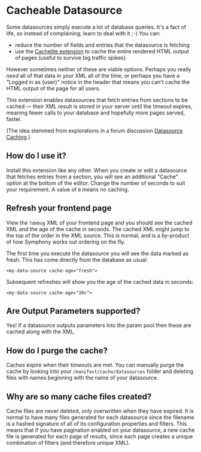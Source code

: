 # Cacheable Datasource

Some datasources simply execute a lot of database queries. It's a fact of life, so instead of complaining, learn to deal with it ;-) You can:

* reduce the number of fields and entries that the datasource is fetching
* use the [Cachelite extension](http://symphony-cms.com/download/extensions/view/20455/) to cache the entire rendered HTML output of pages (useful to survive big traffic spikes)

However sometimes neither of these are viable options. Perhaps you really *need* all of that data in your XML all of the time, or perhaps you have a "Logged in as {user}" notice in the header that means you can't cache the HTML output of the page for all users.

This extension enables datasources that fetch entries from sections to be cached — their XML result is stored in your server until the timeout expires, meaning fewer calls to your database and hopefully more pages served, faster.

(The idea stemmed from explorations in a forum discussion [Datasource Caching](http://symphony-cms.com/discuss/thread/32535/).)

## How do I use it?
Install this extension like any other. When you create or edit a datasource that fetches entries from a section, you will see an additional "Cache" option at the bottom of the editor. Change the number of seconds to suit your requirement. A value of `0` means no caching.

## Refresh your frontend page
View the `?debug` XML of your frontend page and you should see the cached XML and the age of the cache in seconds. The cached XML might jump to the top of the order in the XML source. This is normal, and is a by-product of how Symphony works out ordering on the fly.

The first time you execute the datasource you will see the data marked as fresh. This has come directly from the database as usual:

	<my-data-source cache-age="fresh">

Subsequent refreshes will show you the age of the cached data in seconds:

	<my-data-source cache-age="30s">

## Are Output Parameters supported?
Yes! If a datasource outputs parameters into the param pool then these are cached along with the XML.

## How do I purge the cache?
Caches expire when their timeouts are met. You can manually purge the cache by looking into your `/manifest/cache/datasources` folder and deleting files with names beginning with the name of your datasource.

## Why are so many cache files created?
Cache files are never deleted, only overwritten when they have expired. It is normal to have many files generated for each datasource since the filename is a hashed signature of all of its configuration properties and filters. This means that if you have pagination enabled on your datasource, a new cache file is generated for each page of results, since each page creates a unique combination of filters (and therefore unique XML).